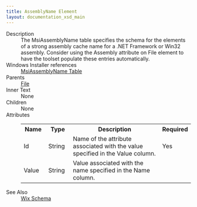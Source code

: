 ```yaml
---
title: AssemblyName Element
layout: documentation_xsd_main
---
```

<dl>
  <dt>Description</dt>
  <dd>                 The MsiAssemblyName table specifies the schema for the elements of a strong assembly cache name for a .NET Framework or Win32 assembly.                 Consider using the Assembly attribute on File element to have the toolset populate these entries automatically.             </dd>
  <dt>Windows Installer references</dt>
  <dd>
    <a href="http://msdn.microsoft.com/library/aa370062.aspx" target="_blank">MsiAssemblyName Table</a>
  </dd>
  <dt>Parents</dt>
  <dd>
    <a href="../wix/file">File</a>
  </dd>
  <dt>Inner Text</dt>
  <dd>None</dd>
  <dt>Children</dt>
  <dd>None</dd>
  <dt>Attributes</dt>
  <dd>
    <table cellspacing="0" cellpadding="0" class="schema">
      <tr>
        <th width="15%">Name</th>
        <th width="15%">Type</th>
        <th width="65%">Description</th>
        <th width="15%">Required</th>
      </tr>
      <tr>
        <td>Id</td>
        <td>String</td>
        <td>Name of the attribute associated with the value specified in the Value column.</td>
        <td>Yes</td>
      </tr>
      <tr>
        <td>Value</td>
        <td>String</td>
        <td>Value associated with the name specified in the Name column.</td>
        <td>&nbsp;</td>
      </tr>
    </table>
  </dd>
  <dt>See Also</dt>
  <dd>
    <a href="../wix">Wix Schema</a>
  </dd>
</dl>
